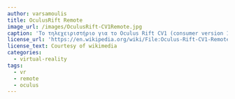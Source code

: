 ```yaml
---
author: varsamoulis
title: OculusRift Remote
image_url: /images/OculusRift-CV1Remote.jpg
caption: 'Το τηλεχειριστήριο για το Oculus Rift CV1 (consumer version 1), ένα set εικονικής πραγματικότητας που κατασκευάστηκε από την Oculus VR και κυκλοφόρησε το 2016. Αυτό το τηλεχειριστήριο συμπεριλήφθηκε μόνο στην αρχική δέσμη και καταργήθηκε σταδιακά με την εισαγωγή της δέσμης ελεγκτών αφής.'
license_url: 'https://en.wikipedia.org/wiki/File:Oculus-Rift-CV1-Remote.jpg'
license_text: Courtesy of wikimedia
categories:
  - virtual-reality
tags:
  - vr
  - remote
  - oculus
---
```

